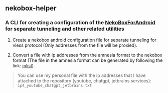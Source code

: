 ## nekobox-helper
### A CLI for creating a configuration of the [NekoBoxForAndroid](https://github.com/MatsuriDayo/NekoBoxForAndroid) for separate tunneling and other related utilities

1. Create a nekobox android configuration file for separate tunneling for vless protocol (Only addresses from the file will be proxied).

2. Convert a file with ip addresses from the amnesia format to the nekobox format (The file in the amnesia format can be generated by following the link: [iplist](https://iplist.opencck.org/)).

> You can use my personal file with the ip addresses that I have attached to the repository (youtube, chatgpt, jetbrains services): `ip4_youtube_chatgpt_jetbrains.txt`
